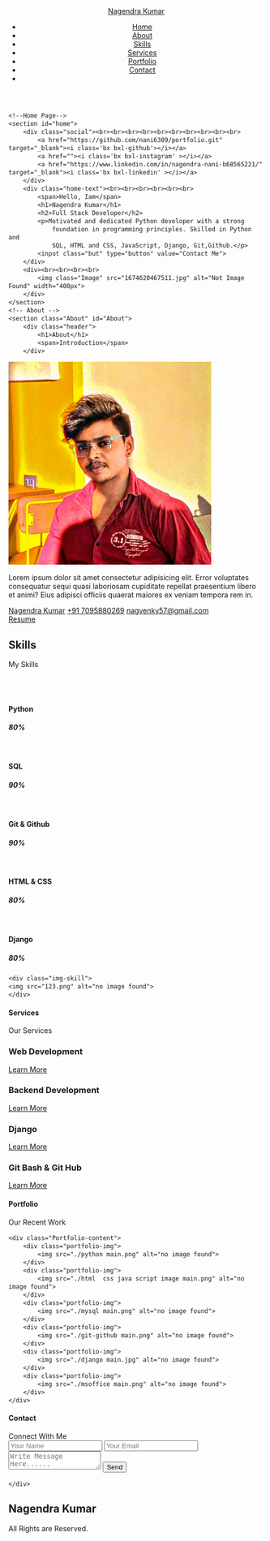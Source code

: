 <!DOCTYPE html>
<html lang="en">
<head>
    <meta charset="UTF-8">
    <meta name="viewport" content="width=device-width, initial-scale=1.0">
    <title>Nagendra Kumar</title>
    <link rel="stylesheet" href="myprofile.css">
    <link rel="stylesheet" href="myprofile.js">
    <link href='https://unpkg.com/boxicons@2.1.4/css/boxicons.min.css' rel='stylesheet'>
    
</head>
<body>
    <!-- Navbar -->
    <header>
    <a href="#" class="logo">Nagendra Kumar</a>
    <ul class="navbar">
        <li><a href="#home">Home</a></li>
        <li><a href="#About">About</a></li>
        <li><a href="#Skills">Skills</a></li>
        <li><a href="#Services">Services</a></li>
        <li><a href="#Portfolio">Portfolio</a></li>
        <li><a href="#Contact">Contact</a></li>
        <li><i class='bx bx-moon'></i></li> 
        <i class='bx bxs-sun'></i>
    </ul>
    </header>

    <!--Home Page-->
    <section id="home">
        <div class="social"><br><br><br><br><br><br><br><br><br><br>
            <a href="https://github.com/nani6309/portfolio.git" target="_blank"><i class='bx bxl-github'></i></a>
            <a href=""><i class='bx bxl-instagram' ></i></a>
            <a href="https://www.linkedin.com/in/nagendra-nani-b68565221/" target="_blank"><i class='bx bxl-linkedin' ></i></a>
        </div>
        <div class="home-text"><br><br><br><br><br><br>
            <span>Hello, Iam</span>
            <h1>Nagendra Kumar</h1>
            <h2>Full Stack Developer</h2>
            <p>Motivated and dedicated Python developer with a strong
                foundation in programming principles. Skilled in Python and
                SQL, HTML and CSS, JavaScript, Django, Git,Github.</p>
            <input class="but" type="button" value="Contact Me">
        </div>
        <div><br><br><br><br>
            <img class="Image" src="1674620467511.jpg" alt="Not Image Found" width="400px">
        </div>
    </section>
    <!-- About -->
    <section class="About" id="About">
        <div class="header">
            <h1>About</h1>
            <span>Introduction</span>
        </div>
<div id="About-1">
        <img src="IMG_20230116_231153_574.jpg" alt="no image found" width="400px">
    <div class="about-content">
        <p>Lorem ipsum dolor sit amet consectetur adipisicing elit. Error voluptates consequatur sequi quasi laboriosam cupiditate repellat praesentium libero et animi? Eius adipisci officiis quaerat maiores ex veniam tempora rem in.</p>
    <div class="about-icon">
        <a href="#nameicon"><i class='bx bxs-user'></i>    Nagendra Kumar</a>
        <a href="#phoneicon"><i class='bx bxs-phone-call'></i>    +91 7095880269</a>
        <a href="emailicon"><i class='bx bxl-gmail' ></i>    nagvenky57@gmail.com</a>
    </div>
    <a class="butt" href="./nagendrakumar7095.pdf" target="_blank">Resume</a> 
    </div>
</div>
    </section>
    <!-- Skills -->
<section class="skills" id="Skills">
    <div class="header">
        <h1>Skills</h1>
        <span>My Skills</span><br><br><br><br>
    </div>

<div class="skill-content-img">
    <div class="skill-1">
        <h4>Python</h4>
        <h5>80%</h5>
    </div>
    <div class="percentage-below-skill-1">
        <div class="percentage-above-skill-1">
        </div>
    </div><br>
    <div class="skill-2">
        <h4>SQL</h4>
        <h5>90%</h5>
    </div>
    <div class="percentage-below-skill-2">
        <div class="percentage-above-skill-2">
        </div>
    </div><br>
    <div class="skill-3">
        <h4>Git & Github</h4>
        <h5>90%</h5>
    </div>
    <div class="percentage-below-skill-3">
        <div class="percentage-above-skill-3">
        </div>
    </div><br>
    <div class="skill-4">
        <h4>HTML & CSS</h4>
        <h5>80%</h5>
    </div>
    <div class="percentage-below-skill-4">
        <div class="percentage-above-skill-4">
        </div>
    </div><br>
    <div class="skill-5">
        <h4>Django</h4>
        <h5>80%</h5>
    </div>
    <div class="percentage-below-skill-5">
        <div class="percentage-above-skill-5">
        </div>
    </div>
    



    <div class="img-skill">
    <img src="123.png" alt="no image found">
    </div>
</div>
<section>
<!-- Serices -->
<section class="services" id="Services">
    <div class="header">
        <h1>Services</h1>
        <span>Our Services</span>
    </div>
<div class="Services-content">
    <div class="Services-box">
        <i class="bx bx-code-alt"></i>
        <h3>Web Development</h3>
        <a href="#">Learn More</a>
    </div>
    <div class="Services-box">
        <i class="bx bx-server"></i>
        <h3>Backend Development</h3>
        <a href="#">Learn More</a>
    </div>
    <div class="Services-box">
        <i class="bx bxl-django"></i>
        <h3>Django</h3>
        <a href="#">Learn More</a>
    </div>
    <div class="Services-box">
        <i class='bx bxl-github' ></i>
        <h3>Git Bash & Git Hub</h3>
        <a href="#">Learn More</a>
    </div>
</div>
</section>
<!-- Portfolio -->
<section id="Portfolio">
    <div class="header">
      <h1>Portfolio</h1>
      <span>Our Recent Work</span>
    </div>

    <div class="Portfolio-content">
        <div class="portfolio-img">
            <img src="./python main.png" alt="no image found">
        </div>
        <div class="portfolio-img">
            <img src="./html  css java script image main.png" alt="no image found">
        </div>
        <div class="portfolio-img">
            <img src="./mysql main.png" alt="no image found">
        </div>
        <div class="portfolio-img">
            <img src="./git-github main.png" alt="no image found">
        </div>
        <div class="portfolio-img">
            <img src="./django main.jpg" alt="no image found">
        </div>
        <div class="portfolio-img">
            <img src="./msoffice main.png" alt="no image found">
        </div>
    </div>
</section> 
<!-- Contact -->
<section id="Contact">
    <div class="header">
        <h1>Contact</h1>
        <span>Connect With Me</span>
    </div>
    <div class="contact-form">
        <form class="input-form">
            <input type="text" placeholder="Your Name">
            <input type="email" name="" id="" placeholder="Your Email">
            <textarea placeholder="Write Message Here......"></textarea>
            <input class="button" type="button" value="Send">
        </form>

    </div>

</section>
<!-- footer -->
<div class="footer">
     <h2>Nagendra Kumar</h2>
</div>

<div class="footer-social">
    <a href="https://github.com/nani6309/python-projects.git" target="_blank">
        <i class='bx bxl-github'></i>
    </a>     
    <a href="https://www.linkedin.com/in/nagendra-nani-b68565221/" target="_blank">
        <i class='bx bxl-linkedin' ></i>
    </a>  
</div>

<div class="copyright">
      <div>All Rights are Reserved.</div>
</div>


</body>
</html>
